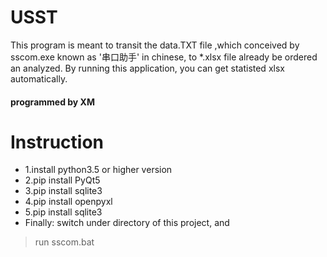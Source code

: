 # USST
 This program is meant to transit the data.TXT file ,which conceived by sscom.exe known as '串口助手' in chinese, to *.xlsx file already be ordered an analyzed. By running this application, you can get statisted xlsx automatically.
#### programmed by XM
# Instruction
* 1.install python3.5 or higher version
* 2.pip install PyQt5
* 3.pip install sqlite3
* 4.pip install openpyxl
* 5.pip install sqlite3
* Finally: switch under directory of this project, and
> run sscom.bat
